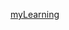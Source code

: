 
<!-- 
[markdown cheat sheet](https://github.com/adam-p/markdown-here/wiki/markdown-cheatsheet#images)
-->

[myLearning](https://github.com/dobie7/myLearning)
